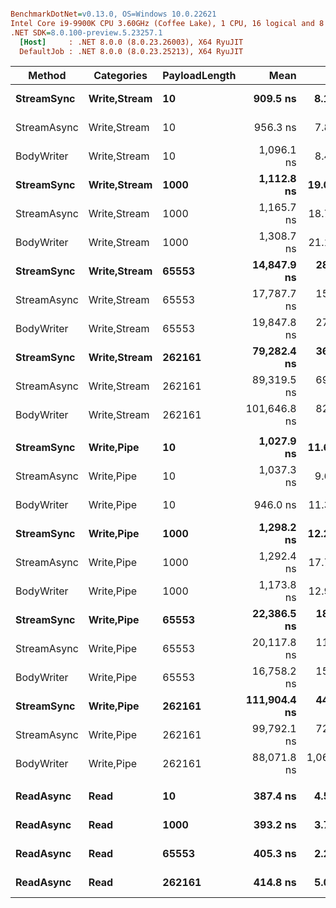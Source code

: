 ``` ini

BenchmarkDotNet=v0.13.0, OS=Windows 10.0.22621
Intel Core i9-9900K CPU 3.60GHz (Coffee Lake), 1 CPU, 16 logical and 8 physical cores
.NET SDK=8.0.100-preview.5.23257.1
  [Host]     : .NET 8.0.0 (8.0.23.26003), X64 RyuJIT
  DefaultJob : .NET 8.0.0 (8.0.23.25213), X64 RyuJIT


```
|      Method |   Categories | PayloadLength |         Mean |       Error |    StdDev |   Gen 0 |   Gen 1 |   Gen 2 | Allocated |
|------------ |------------- |-------------- |-------------:|------------:|----------:|--------:|--------:|--------:|----------:|
|  **StreamSync** | **Write,Stream** |            **10** |     **909.5 ns** |     **8.16 ns** |   **7.63 ns** |  **0.0591** |       **-** |       **-** |     **496 B** |
| StreamAsync | Write,Stream |            10 |     956.3 ns |     7.89 ns |   6.99 ns |  0.0591 |       - |       - |     496 B |
|  BodyWriter | Write,Stream |            10 |   1,096.1 ns |     8.48 ns |   7.93 ns |  0.1049 |       - |       - |     880 B |
|  **StreamSync** | **Write,Stream** |          **1000** |   **1,112.8 ns** |    **19.08 ns** |  **16.91 ns** |  **0.1774** |       **-** |       **-** |   **1,488 B** |
| StreamAsync | Write,Stream |          1000 |   1,165.7 ns |    18.73 ns |  16.60 ns |  0.1774 |       - |       - |   1,488 B |
|  BodyWriter | Write,Stream |          1000 |   1,308.7 ns |    21.18 ns |  19.81 ns |  0.2232 |       - |       - |   1,872 B |
|  **StreamSync** | **Write,Stream** |         **65553** |  **14,847.9 ns** |   **288.98 ns** | **296.76 ns** |  **7.8735** |  **1.5717** |       **-** |  **66,040 B** |
| StreamAsync | Write,Stream |         65553 |  17,787.7 ns |   155.28 ns | 145.25 ns |  7.8735 |  1.5564 |       - |  66,040 B |
|  BodyWriter | Write,Stream |         65553 |  19,847.8 ns |   270.58 ns | 239.86 ns |  8.1177 |  1.6174 |       - |  68,570 B |
|  **StreamSync** | **Write,Stream** |        **262161** |  **79,282.4 ns** |   **367.48 ns** | **343.74 ns** | **72.8760** | **72.7539** | **72.7539** | **263,129 B** |
| StreamAsync | Write,Stream |        262161 |  89,319.5 ns |   696.95 ns | 651.93 ns | 72.8760 | 72.7539 | 72.7539 | 263,161 B |
|  BodyWriter | Write,Stream |        262161 | 101,646.8 ns |   828.20 ns | 774.69 ns | 73.9746 | 72.7539 | 72.7539 | 272,192 B |
|             |              |               |              |             |           |         |         |         |           |
|  **StreamSync** |   **Write,Pipe** |            **10** |   **1,027.9 ns** |    **11.64 ns** |  **10.89 ns** |  **0.0687** |       **-** |       **-** |     **584 B** |
| StreamAsync |   Write,Pipe |            10 |   1,037.3 ns |     9.61 ns |   8.52 ns |  0.0687 |       - |       - |     584 B |
|  BodyWriter |   Write,Pipe |            10 |     946.0 ns |    11.33 ns |   9.46 ns |  0.0648 |       - |       - |     544 B |
|  **StreamSync** |   **Write,Pipe** |          **1000** |   **1,298.2 ns** |    **12.27 ns** |  **10.87 ns** |  **0.1869** |       **-** |       **-** |   **1,576 B** |
| StreamAsync |   Write,Pipe |          1000 |   1,292.4 ns |    17.77 ns |  16.62 ns |  0.1869 |       - |       - |   1,576 B |
|  BodyWriter |   Write,Pipe |          1000 |   1,173.8 ns |    12.98 ns |  10.84 ns |  0.1831 |       - |       - |   1,536 B |
|  **StreamSync** |   **Write,Pipe** |         **65553** |  **22,386.5 ns** |   **186.64 ns** | **165.45 ns** |  **7.8735** |  **1.5564** |       **-** |  **66,128 B** |
| StreamAsync |   Write,Pipe |         65553 |  20,117.8 ns |   113.82 ns | 106.47 ns |  7.8735 |  1.5564 |       - |  66,128 B |
|  BodyWriter |   Write,Pipe |         65553 |  16,758.2 ns |   153.50 ns | 136.07 ns |  7.8735 |  1.5564 |       - |  66,088 B |
|  **StreamSync** |   **Write,Pipe** |        **262161** | **111,904.4 ns** |   **445.82 ns** | **417.02 ns** | **73.1201** | **72.9980** | **72.9980** | **263,238 B** |
| StreamAsync |   Write,Pipe |        262161 |  99,792.1 ns |   722.79 ns | 676.10 ns | 72.8760 | 72.7539 | 72.7539 | 263,236 B |
|  BodyWriter |   Write,Pipe |        262161 |  88,071.8 ns | 1,066.63 ns | 997.73 ns | 72.8760 | 72.7539 | 72.7539 | 263,212 B |
|             |              |               |              |             |           |         |         |         |           |
|   **ReadAsync** |         **Read** |            **10** |     **387.4 ns** |     **4.52 ns** |   **4.23 ns** |  **0.0668** |       **-** |       **-** |     **560 B** |
|   **ReadAsync** |         **Read** |          **1000** |     **393.2 ns** |     **3.73 ns** |   **3.49 ns** |  **0.0668** |       **-** |       **-** |     **560 B** |
|   **ReadAsync** |         **Read** |         **65553** |     **405.3 ns** |     **2.23 ns** |   **2.08 ns** |  **0.0668** |       **-** |       **-** |     **560 B** |
|   **ReadAsync** |         **Read** |        **262161** |     **414.8 ns** |     **5.00 ns** |   **4.67 ns** |  **0.0668** |       **-** |       **-** |     **560 B** |
